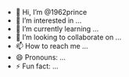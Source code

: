 - 👋 Hi, I’m @1962prince
- 👀 I’m interested in ...
- 🌱 I’m currently learning ...
- 💞️ I’m looking to collaborate on ...
- 📫 How to reach me ...
- 😄 Pronouns: ...
- ⚡ Fun fact: ...

<!---
1962prince/1962prince is a ✨ special ✨ repository because its `README.md` (this file) appears on your GitHub profile.
You can click the Preview link to take a look at your changes.
--->
